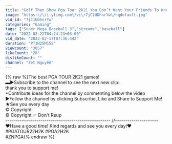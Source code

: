 ```yaml
---
title: "Golf Then Show Pga Tour 2k21 You Don’t Want Your Friends To Know About"
image: "https:\/\/i.ytimg.com\/vi\/7jC1UDhnrYw\/hqdefault.jpg"
vid_id: "7jC1UDhnrYw"
categories: "Gaming"
tags: ["Super Mega Baseball 3","streams","baseball"]
date: "2022-02-22T04:24:23+03:00"
vid_date: "2022-02-17T07:36:44Z"
duration: "PT1H25M15S"
viewcount: "3057"
likeCount: "28"
dislikeCount: ""
channel: "Zet Nguyễn"
---
```

{% raw %}The best  PGA TOUR 2K21 games!<br />▬►Subscribe to the channel to see the next new clip:<br />  thank you to support me!<br />*Contribute ideas for the channel by commenting below the video<br />►Follow the channel by clicking Subscribe, Like and Share to Support Me!<br />★See you every day<br />© Copyright <br />© Copyright  ☞ Don't Reup<br />--------------------------------------------------- //---------------------<br />❤Have a good time! Kind regards and see you every day!❤<br />#PGATOUR22H2K #PGA2H2K<br />#ZNPGA{% endraw %}
